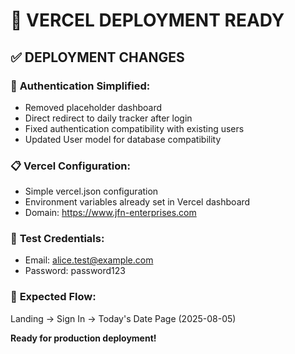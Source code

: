# 🚀 VERCEL DEPLOYMENT READY

## ✅ **DEPLOYMENT CHANGES**

### 🔧 **Authentication Simplified:**
- Removed placeholder dashboard
- Direct redirect to daily tracker after login
- Fixed authentication compatibility with existing users
- Updated User model for database compatibility

### 📋 **Vercel Configuration:**
- Simple vercel.json configuration
- Environment variables already set in Vercel dashboard
- Domain: https://www.jfn-enterprises.com

### 🧪 **Test Credentials:**
- Email: alice.test@example.com
- Password: password123

### 🎯 **Expected Flow:**
Landing → Sign In → Today's Date Page (2025-08-05)

**Ready for production deployment!**
